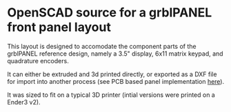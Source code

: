 # OpenSCAD source for a grblPANEL front panel layout

This layout is designed to accomodate the component parts of the
grblPANEL reference design, namely a 3.5" display, 6x11 matrix 
keypad, and quadrature encoders.

It can either be extruded and 3d printed directly, or exported
as a DXF file for import into another process (see PCB based panel
implementation [here](https://github.com/dresco/grblpanel_front_panel)).

It was sized to fit on a typical 3D printer (intial versions were printed
on a Ender3 v2). 

